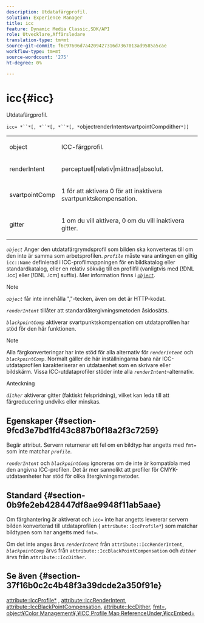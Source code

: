 ```yaml
---
description: Utdatafärgprofil.
solution: Experience Manager
title: icc
feature: Dynamic Media Classic,SDK/API
role: Utvecklare,Affärsledare
translation-type: tm+mt
source-git-commit: f6c97606d7a4209427316d7367013ad9585a5cae
workflow-type: tm+mt
source-wordcount: '275'
ht-degree: 0%

---
```



# icc{#icc}

Utdatafärgprofil.

`icc= *``*[, *``*[, *``*[, *`objectrenderIntentsvartpointCompdither`*]]`

<table id="simpletable_AC20916999004CDCBBB9888B3A8FB0A7"> 
 <tr class="strow"> 
  <td class="stentry"> <p><span class="codeph"> <span class="varname"> object</span> </span> </p></td> 
  <td class="stentry"> <p>ICC-färgprofil. </p></td> 
 </tr> 
 <tr class="strow"> 
  <td class="stentry"> <p><span class="codeph"> <span class="varname"> renderIntent</span></span> </p></td> 
  <td class="stentry"> <p><span class="codeph"> perceptuell|relativ|mättnad|absolut</span>. </p></td> 
 </tr> 
 <tr class="strow"> 
  <td class="stentry"> <p><span class="codeph"> <span class="varname"> svartpointComp</span></span> </p></td> 
  <td class="stentry"> <p>1 för att aktivera 0 för att inaktivera svartpunktskompensation. </p></td> 
 </tr> 
 <tr class="strow"> 
  <td class="stentry"> <p><span class="codeph"> <span class="varname"> gitter</span></span> </p></td> 
  <td class="stentry"> <p>1 om du vill aktivera, 0 om du vill inaktivera gitter. </p></td> 
 </tr> 
</table>

*`object`* Anger den utdatafärgrymdsprofil som bilden ska konverteras till om den inte är samma som arbetsprofilen. *`profile`* måste vara antingen en giltig  `icc::Name` definierad i ICC-profilmappningen för en bildkatalog eller standardkatalog, eller en relativ sökväg till en profilfil (vanligtvis med  [!DNL .icc] eller  [!DNL .icm] suffix). Mer information finns i [ *`object`*](../../../../../is-api/http-ref/image-serving-api-ref/c-http-protocol-reference/c-data-types/r-object.md#reference-2591bd24548d462782c68d138ef795a0).

>[!NOTE]
>
>*`object`* får inte innehålla &quot;,&quot;-tecken, även om det är HTTP-kodat.

*`renderIntent`* tillåter att standardåtergivningsmetoden åsidosätts.

*`blackpointComp`* aktiverar svartpunktskompensation om utdataprofilen har stöd för den här funktionen.

>[!NOTE]
>
>Alla färgkonverteringar har inte stöd för alla alternativ för *`renderIntent`* och *`blackpointComp`*. Normalt gäller de här inställningarna bara när ICC-utdataprofilen karakteriserar en utdataenhet som en skrivare eller bildskärm. Vissa ICC-utdataprofiler stöder inte alla *`renderIntent`*-alternativ.

Anteckning

*`dither`* aktiverar gitter (faktiskt felspridning), vilket kan leda till att färgreducering undviks eller minskas.

## Egenskaper {#section-9fcd3e7bd1fd43c887b0f18a2f3c7259}

Begär attribut. Servern returnerar ett fel om en bildtyp har angetts med `fmt=` som inte matchar *`profile`*.

*`renderIntent`* och  *`blackpointComp`* ignoreras om de inte är kompatibla med den angivna ICC-profilen. Det är mer sannolikt att profiler för CMYK-utdataenheter har stöd för olika återgivningsmetoder.

## Standard {#section-0b9fe2eb428447df8ae9948f11ab5aae}

Om färghantering är aktiverat och `icc=` inte har angetts levererar servern bilden konverterad till utdataprofilen ( `attribute::IccProfile*`) som matchar bildtypen som har angetts med `fmt=`.

Om det inte anges ärvs *`renderIntent`* från `attribute::IccRenderIntent`, *`blackpointComp`* ärvs från `attribute::IccBlackPointCompensation` och *`dither`* ärvs från `attribute::IccDither`.

## Se även {#section-37f16b0c2c4b48f3a39dcde2a350f91e}

[attribute::IccProfile*](../../../../../is-api/image-catalog/image-serving-api-ref/c-image-catalog-reference/c-attributes-reference/r-iccprofilecmyk.md#reference-db89f9dac33e447cadb359ec1ba27ee0) ,  [attribute::IccRenderIntent](../../../../../is-api/image-catalog/image-serving-api-ref/c-image-catalog-reference/c-attributes-reference/r-iccrenderintent.md#reference-012f207f28bd4406a5368d23ed95a51f),  [attribute::IccBlackPointCompensation](../../../../../is-api/image-catalog/image-serving-api-ref/c-image-catalog-reference/c-attributes-reference/r-iccblackpointcompensation.md#reference-357626375ee140d1807f0c05171c733f),  [attribute::IccDither](../../../../../is-api/image-catalog/image-serving-api-ref/c-image-catalog-reference/c-attributes-reference/r-iccdither.md#reference-914d0d0567364246b4016d45c0ada85b),  [fmt=](../../../../../is-api/http-ref/image-serving-api-ref/c-http-protocol-reference/c-command-reference/r-is-http-fmt.md#reference-cdf10043423b45ba9fe15157fb3ae37a),  [ ](../../../../../is-api/http-ref/image-serving-api-ref/c-http-protocol-reference/c-data-types/r-object.md#reference-2591bd24548d462782c68d138ef795a0)  [ ](../../../../../is-api/http-ref/image-serving-api-ref/c-http-protocol-reference/c-syntax-and-features/r-color-management.md#reference-c7e4a72d589145189f7e4bcb6b4544d7)  [ ](../../../../../is-api/image-catalog/image-serving-api-ref/c-image-catalog-reference/c-icc-profile-map-reference/c-icc-profile-map-reference.md#concept-57b9148ce55249cd825cb7ee19ed057c)  [object¥Color Management¥,¥ICC Profile Map ReferenceUnder,¥iccEmbed=](../../../../../is-api/http-ref/image-serving-api-ref/c-http-protocol-reference/c-command-reference/r-iccembed.md#reference-e3b774fb322046a2a6dde3a7bab5583e)
